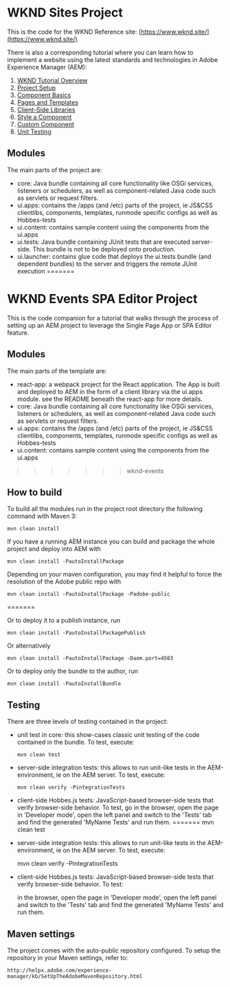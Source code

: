 # WKND Sites Project

This is the code for the WKND Reference site: [https://www.wknd.site/](https://www.wknd.site/)

There is also a corresponding tutorial where you can learn how to implement a website using the latest standards and technologies in Adobe Experience Manager (AEM): 

1. [WKND Tutorial Overview](https://docs.adobe.com/content/help/en/experience-manager-learn/getting-started-wknd-tutorial-develop/overview.html)
2. [Project Setup](https://docs.adobe.com/content/help/en/experience-manager-learn/getting-started-wknd-tutorial-develop/project-setup.html)
3. [Component Basics](https://docs.adobe.com/content/help/en/experience-manager-learn/getting-started-wknd-tutorial-develop/component-basics.html)
4. [Pages and Templates](https://docs.adobe.com/content/help/en/experience-manager-learn/getting-started-wknd-tutorial-develop/pages-templates.html)
5. [Client-Side Libraries](https://docs.adobe.com/content/help/en/experience-manager-learn/getting-started-wknd-tutorial-develop/client-side-libraries.html)
6. [Style a Component](https://docs.adobe.com/content/help/en/experience-manager-learn/getting-started-wknd-tutorial-develop/style-system.html)
7. [Custom Component](https://docs.adobe.com/content/help/en/experience-manager-learn/getting-started-wknd-tutorial-develop/custom-component.html)
8. [Unit Testing](https://docs.adobe.com/content/help/en/experience-manager-learn/getting-started-wknd-tutorial-develop/unit-testing.html)

## Modules

The main parts of the project are:

* core: Java bundle containing all core functionality like OSGi services, listeners or schedulers, as well as component-related Java code such as servlets or request filters.
* ui.apps: contains the /apps (and /etc) parts of the project, ie JS&CSS clientlibs, components, templates, runmode specific configs as well as Hobbes-tests
* ui.content: contains sample content using the components from the ui.apps
* ui.tests: Java bundle containing JUnit tests that are executed server-side. This bundle is not to be deployed onto production.
* ui.launcher: contains glue code that deploys the ui.tests bundle (and dependent bundles) to the server and triggers the remote JUnit execution
=======
# WKND Events SPA Editor Project

This is the code companion for a tutorial that walks through the process of setting up an AEM project to leverage the Single Page App or SPA Editor feature.

## Modules

The main parts of the template are:

* react-app: a webpack project for the React application. The App is built and deployed to AEM in the form of a client library via the ui.apps module. see the README beneath the react-app for more details.
* core: Java bundle containing all core functionality like OSGi services, listeners or schedulers, as well as component-related Java code such as servlets or request filters.
* ui.apps: contains the /apps (and /etc) parts of the project, ie JS&CSS clientlibs, components, templates, runmode specific configs as well as Hobbes-tests
* ui.content: contains sample content using the components from the ui.apps
>>>>>>> wknd-events

## How to build

To build all the modules run in the project root directory the following command with Maven 3:

    mvn clean install

If you have a running AEM instance you can build and package the whole project and deploy into AEM with  

    mvn clean install -PautoInstallPackage

Depending on your maven configuration, you may find it helpful to force the resolution of the Adobe public repo with

    mvn clean install -PautoInstallPackage -Padobe-public
=======
    
Or to deploy it to a publish instance, run

    mvn clean install -PautoInstallPackagePublish
    
Or alternatively

    mvn clean install -PautoInstallPackage -Daem.port=4503

Or to deploy only the bundle to the author, run

    mvn clean install -PautoInstallBundle

## Testing

There are three levels of testing contained in the project:

* unit test in core: this show-cases classic unit testing of the code contained in the bundle. To test, execute:

    ```
    mvn clean test
    ```

* server-side integration tests: this allows to run unit-like tests in the AEM-environment, ie on the AEM server. To test, execute:

    ```
    mvn clean verify -PintegrationTests
    ```

* client-side Hobbes.js tests: JavaScript-based browser-side tests that verify browser-side behavior. To test, go in the browser, open the page in 'Developer mode', open the left panel and switch to the 'Tests' tab and find the generated 'MyName Tests' and run them.
=======
    mvn clean test

* server-side integration tests: this allows to run unit-like tests in the AEM-environment, ie on the AEM server. To test, execute:

    mvn clean verify -PintegrationTests

* client-side Hobbes.js tests: JavaScript-based browser-side tests that verify browser-side behavior. To test:

    in the browser, open the page in 'Developer mode', open the left panel and switch to the 'Tests' tab and find the generated 'MyName Tests' and run them.


## Maven settings

The project comes with the auto-public repository configured. To setup the repository in your Maven settings, refer to:

    http://helpx.adobe.com/experience-manager/kb/SetUpTheAdobeMavenRepository.html
